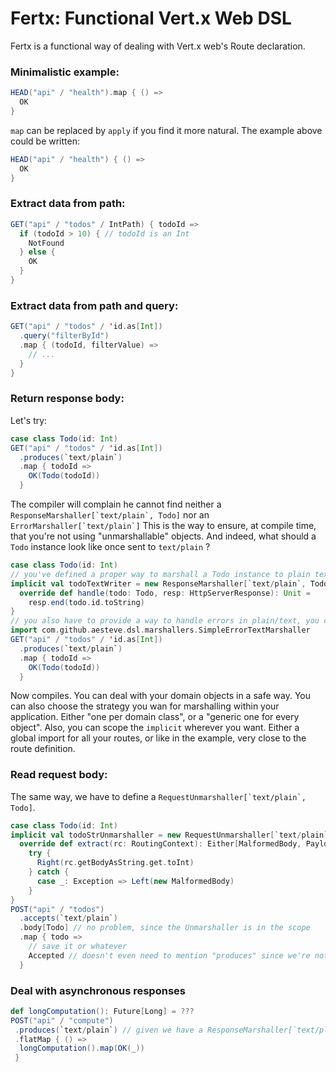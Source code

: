 # Fertx: Functional Vert.x Web DSL

Fertx is a functional way of dealing with Vert.x web's Route declaration.

### Minimalistic example:

```scala
HEAD("api" / "health").map { () =>
  OK
}
```
`map` can be replaced by `apply` if you find it more natural. The example above could be written:
```scala
HEAD("api" / "health") { () =>
  OK
}
```


### Extract data from path:

```scala 
GET("api" / "todos" / IntPath) { todoId =>
  if (todoId > 10) { // todoId is an Int
    NotFound
  } else {
    OK
  }
}
```

### Extract data from path and query:
```scala
GET("api" / "todos" / 'id.as[Int])
  .query("filterById")
  .map { (todoId, filterValue) =>
    // ...
  }
}
```

### Return response body:
Let's try:
```scala
case class Todo(id: Int)
GET("api" / "todos" / 'id.as[Int])
  .produces(`text/plain`)
  .map { todoId => 
    OK(Todo(todoId))   
  }
```
The compiler will complain he cannot find neither a ``ResponseMarshaller[`text/plain`, Todo]`` nor an ``ErrorMarshaller[`text/plain`]``
This is the way to ensure, at compile time, that you're not using "unmarshallable" objects.
And indeed, what should a `Todo` instance look like once sent to `text/plain` ?

```scala
case class Todo(id: Int)
// you've defined a proper way to marshall a Todo instance to plain text
implicit val todoTextWriter = new ResponseMarshaller[`text/plain`, Todo] {
  override def handle(todo: Todo, resp: HttpServerResponse): Unit =
    resp.end(todo.id.toString)
} 
// you also have to provide a way to handle errors in plain/text, you can use fertx built-in marshaller
import com.github.aesteve.dsl.marshallers.SimpleErrorTextMarshaller 
GET("api" / "todos" / 'id.as[Int])
  .produces(`text/plain`)
  .map { todoId => 
    OK(Todo(todoId))   
  }
```
Now compiles.
You can deal with your domain objects in a safe way.
You can also choose the strategy you wan for marshalling within your application. Either "one per domain class", or a "generic one for every object".
Also, you can scope the `implicit` wherever you want. Either a global import for all your routes, or like in the example, very close to the route definition.

### Read request body:

The same way, we have to define a ``RequestUnmarshaller[`text/plain`, Todo]``.
```scala
case class Todo(id: Int)
implicit val todoStrUnmarshaller = new RequestUnmarshaller[`text/plain`, Todo] {
  override def extract(rc: RoutingContext): Either[MalformedBody, Payload] =
    try {
      Right(rc.getBodyAsString.get.toInt)
    } catch {
      case _: Exception => Left(new MalformedBody)
    }
}
POST("api" / "todos")
  .accepts(`text/plain`)
  .body[Todo] // no problem, since the Unmarshaller is in the scope
  .map { todo => 
    // save it or whatever
    Accepted // doesn't even need to mention "produces" since we're not producing any content
  }

```

### Deal with asynchronous responses

```scala
def longComputation(): Future[Long] = ???
POST("api" / "compute")
 .produces(`text/plain`) // given we have a ResponseMarshaller[`text/plain`, Long] in scope
 .flatMap { () =>
  longComputation().map(OK(_)) 
 }
```
